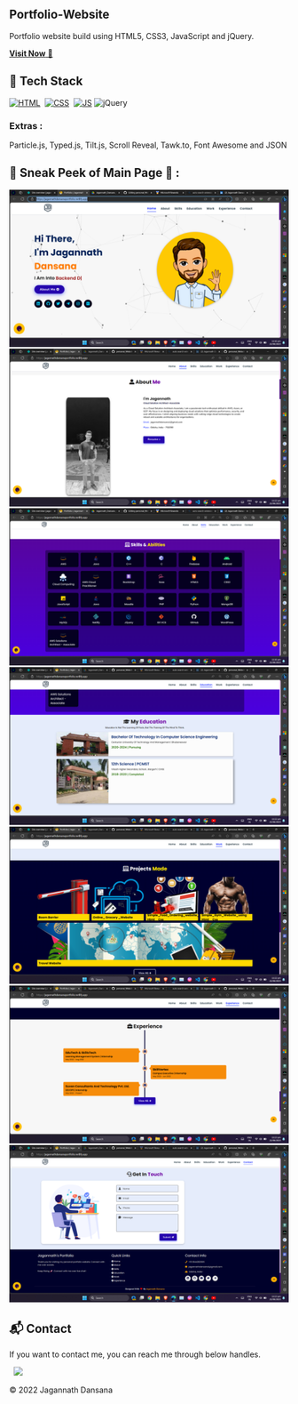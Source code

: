 ## Portfolio-Website
Portfolio website build using HTML5, CSS3, JavaScript and jQuery.

<a href="https://jagannathdansanaportfolio.netlify.app/" target="_blank">**Visit Now** 🚀</a>


## 📌 Tech Stack
[![HTML](https://img.shields.io/badge/html5%20-%23E34F26.svg?&style=for-the-badge&logo=html5&logoColor=white)](https://github.com/jigar-sable/Portfolio-Website/search?l=html)&nbsp;
[![CSS](https://img.shields.io/badge/css3%20-%231572B6.svg?&style=for-the-badge&logo=css3&logoColor=white)](https://github.com/jigar-sable/Portfolio-Website/search?l=css)&nbsp;
[![JS](https://img.shields.io/badge/javascript%20-%23323330.svg?&style=for-the-badge&logo=javascript&logoColor=%23F7DF1E)](https://github.com/jigar-sable/Portfolio-Website/search?l=javascript)
<img alt="jQuery" src="https://img.shields.io/badge/jquery-%230769AD.svg?style=for-the-badge&logo=jquery&logoColor=white"/>

### Extras : 
Particle.js, Typed.js, Tilt.js, Scroll Reveal, Tawk.to, Font Awesome and JSON

## 📌 Sneak Peek of Main Page 🙈 :
![ss](https://github.com/J1G2/personal_Website/blob/main/p1.png)
![ss](https://github.com/J1G2/personal_Website/blob/main/p22.png)
![ss](https://github.com/J1G2/personal_Website/blob/main/p3.png)
![ss](https://github.com/J1G2/personal_Website/blob/main/p4.png)
![ss](https://github.com/J1G2/personal_Website/blob/main/p5.png)
![ss](https://github.com/J1G2/personal_Website/blob/main/p6.png)
![ss](https://github.com/J1G2/personal_Website/blob/main/p7.png)

<h2>📬 Contact</h2>


If you want to contact me, you can reach me through below handles.

&nbsp;&nbsp;<a href="https://www.linkedin.com/in//jagannath-dansana-489544202/"><img src="https://www.felberpr.com/wp-content/uploads/linkedin-logo.png" width="30"></img></a>

© 2022 Jagannath Dansana



